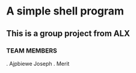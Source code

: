 # A simple shell program
## This is a group project from ALX
### TEAM MEMBERS
. Ajpbiewe Joseph
. Merit
